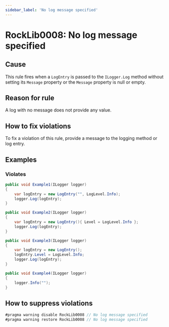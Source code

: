 ```yaml
---
sidebar_label: 'No log message specified'
---
```


# RockLib0008: No log message specified

## Cause

This rule fires when a `LogEntry` is passed to the `ILogger.Log` method without setting its `Message` property or the `Message` property is null or empty.

## Reason for rule

A log with no message does not provide any value.

## How to fix violations

To fix a violation of this rule, provide a message to the logging method or log entry.

## Examples

### Violates

```csharp
public void Example1(ILogger logger)
{
    var logEntry = new LogEntry("", LogLevel.Info);
    logger.Log(logEntry);
}

public void Example2(ILogger logger)
{
    var logEntry = new LogEntry(){ Level = LogLevel.Info };
    logger.Log(logEntry);
}

public void Example3(ILogger logger)
{
    var logEntry = new LogEntry();
    logEntry.Level = LogLevel.Info;
    logger.Log(logEntry);
}

public void Example4(ILogger logger)
{
    logger.Info("");
}
```

## How to suppress violations

```csharp
#pragma warning disable RockLib0008 // No log message specified
#pragma warning restore RockLib0008 // No log message specified
```
